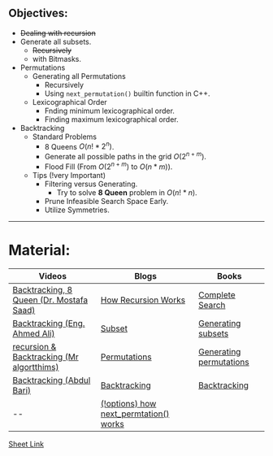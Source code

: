 
## Objectives:
- ~~Dealing with recursion~~
- Generate all subsets.
	- ~~Recursively~~
	- with Bitmasks.
- Permutations
	- Generating all Permutations
		-  Recursively
		- Using ``next_permutation()`` builtin function in C++.
	- Lexicographical Order
		- Fnding minimum lexicographical order.
		- Finding maximum lexicographical order.
- Backtracking
	- Standard Problems
		- 8 Queens $O(n! * 2^{n})$.
		- Generate all possible paths in the grid $O(2^{n+m})$.
		- Flood Fill (From $O(2^{n+m})$ to $O(n * m)$).
	- Tips  (!very Important)
		- Filtering versus Generating.
			- Try to solve **8 Queen** problem in $O(n! *n)$.
		- Prune Infeasible Search Space Early.
		- Utilize Symmetries.
***

# Material:
| Videos | Blogs | Books |
| ---- | ---- | ---- |
| [Backtracking, 8 Queen (Dr. Mostafa Saad)](https://www.youtube.com/watch?v=hLXVhRzqq18&list=PLPt2dINI2MIYmHYBSEdkdKMf_3nzFMveo&index=12) | [How Recursion Works](https://www.freecodecamp.org/news/how-recursion-works-explained-with-flowcharts-and-a-video-de61f40cb7f9/) | [Complete Search](https://usaco.guide/CP2.pdf#page=55) |
| [Backtracking (Eng. Ahmed Ali)](https://www.youtube.com/watch?v=bj2Qdu08XYw) | [Subset](https://usaco.guide/bronze/complete-rec#subsets) | [Generating subsets](https://usaco.guide/CPH.pdf#page=57) |
| [recursion & Backtracking (Mr algortthims)](https://www.youtube.com/playlist?list=PLR5x_RGTMNNXHdQp1EorhZq-t3TOWCNis) | [Permutations](https://usaco.guide/bronze/complete-rec#permutations) | [Generating permutations](https://usaco.guide/CPH.pdf#page=59) |
| [Backtracking (Abdul Bari)](https://www.youtube.com/watch?v=DKCbsiDBN6c) | [Backtracking](https://usaco.guide/bronze/complete-rec#backtracking) | [Backtracking](https://usaco.guide/CPH.pdf#page=60) |
| --  | [(!options) how next_permtation() works](https://marknelson.us/posts/2002/03/01/next-permutation.html) |  |
[Sheet Link](https://vjudge.net/contest/606331#overview)
